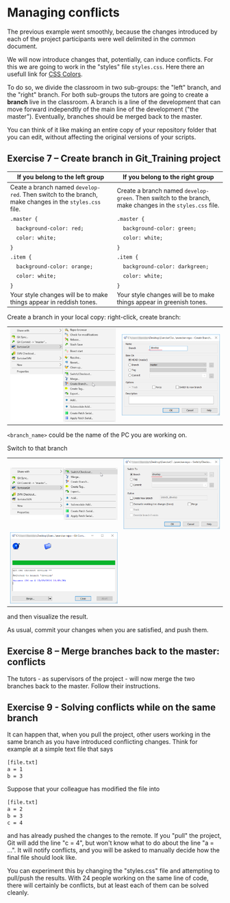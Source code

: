 # Managing conflicts

The previous example went smoothly, because the changes introduced by each of the project participants were well delimited in the common document.

We will now introduce changes that, potentially, can induce conflicts. For this we are going to work in the "styles" file `styles.css`. Here there an usefull link for [CSS Colors](https://www.w3schools.com/cssref/css_colors.asp). 

To do so, we divide the classroom in two sub-groups: the "left" branch, and the "right" branch. For both sub-groups the tutors are going to create a **branch** live in the classroom. A branch is a line of the development that can move forward independtly of the main line of the development ("the master"). Eventually, branches should be merged back to the master.

You can think of it like making an entire copy of your repository folder that you can edit, without affecting the original versions of your scripts.

## Exercise 7 – Create branch in Git_Training project

| If you belong to the left group | If you belong to the right group 
| -------- | -------- |
| Ceate a branch named `develop-red`. Then switch to the branch, make changes in the `styles.css` file. | Create a branch named `develop-green`. Then switch to the branch, make changes in the `styles.css` file. |
| `.master {` | `.master {` |
| `  background-color: red;` | `  background-color: green;` |
| `  color: white;` | `  color: white;` |
| `}` | `}` |
| `.item {` | `.item {` |
| `  background-color: orange;` | `  background-color: darkgreen;` |
| `  color: white;` | `  color: white;` |
| `}` | `}` |
| Your style changes will be to make things appear in reddish tones. | Your style changes will be to make things appear in greenish tones. |

Create a branch in your local copy: right-click, create branch:

|||
| -------- | -------- |
| ![Git-Bash-14.png](https://github.com/fmassonn/Git_Training/raw/master/resources/14.png) | ![Git-Bash-15.png](https://github.com/fmassonn/Git_Training/raw/master/resources/15.png) |

`<branch_name>` could be the name of the PC you are working on.

Switch to that branch

|||
| -------- | -------- |
| ![Git-Bash-16.png](https://github.com/fmassonn/Git_Training/raw/master/resources/16.png) | ![Git-Bash-17.png](https://github.com/fmassonn/Git_Training/raw/master/resources/17.png) |
| ![Git-Bash-18.png](https://github.com/fmassonn/Git_Training/raw/master/resources/18.png) | |


and then visualize the result.

As usual, commit your changes when you are satisfied, and push them.


## Exercise 8 – Merge branches back to the master: conflicts

The tutors - as supervisors of the project - will now merge the two branches back to the master. Follow their instructions.

## Exercise 9 - Solving conflicts while on the same branch
It can happen that, when you pull the project, other users working in the same branch as you have introduced conflicting changes. Think for example at a simple text file that says
```
[file.txt]
a = 1
b = 3
```

Suppose that your colleague has modified the file into 
```
[file.txt]
a = 2
b = 3
c = 4
```
and has already pushed the changes to the remote. If you "pull" the project, Git will add the line "c = 4", but won't know what to do about the line "a = ...". It will notify conflicts, and you will be asked to manually decide how the final file should look like.

You can experiment this by changing the "styles.css" file and attempting to pull/push the results. With 24 people working on the same line of code, there will certainly be conflicts, but at least each of them can be solved cleanly.
